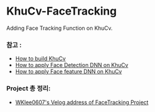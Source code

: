 # KhuCv-FaceTracking
Adding Face Tracking Function on KhuCv.



<h3>참고 : </h3> 

- <a href="https://github.com/NizeLee/KhuCv_mdi">How to build KhuCv</a>
- <a href="https://github.com/NizeLee/KhuCv_mdi/tree/main/Samples/01_Face_detection_opencv">How to apply Face Detection DNN on KhuCv</a>
- <a href="https://velog.io/@wklee0607_/6.-KhuCv-FaceTracking-Using-DeepSORT">How to apply Face feature DNN on KhuCv </a>

<h3> Project 총 정리: </h3>

- <a href="https://velog.io/@wklee0607_/series/2022-23-WVacation-CppStudy">WKlee0607's Velog address of FaceTracking Project</a>
